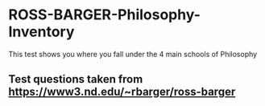 # ROSS-BARGER-Philosophy-Inventory

This test shows you where you fall under the 4 main schools of Philosophy

## Test questions taken from https://www3.nd.edu/~rbarger/ross-barger
